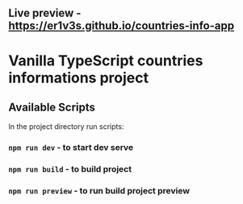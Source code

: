 ## Live preview - **https://er1v3s.github.io/countries-info-app**

# Vanilla TypeScript countries informations project

## Available Scripts

In the project directory run scripts:

### `npm run dev` - to start dev serve

### `npm run build` - to build project

### `npm run preview` - to run build project preview
